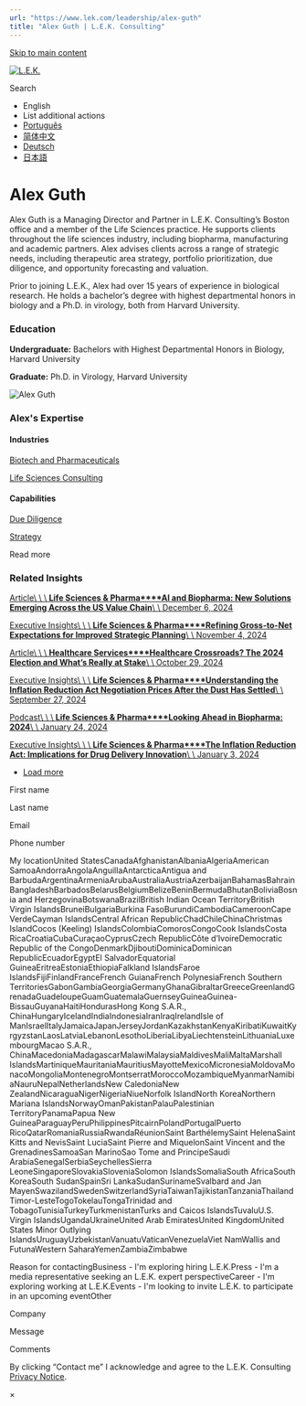 ```yaml
---
url: "https://www.lek.com/leadership/alex-guth"
title: "Alex Guth | L.E.K. Consulting"
---
```


[Skip to main content](https://www.lek.com/leadership/alex-guth#main-content)

[![L.E.K.](https://www.lek.com/themes/lek/images/new-logo.svg)](https://www.lek.com/ "L.E.K.")

Search

- English
- List additional actions
- [Português](https://www.lek.com/pt-br/lek-brazil)
- [简体中文](https://www.lek.com/zh-hant/lek-china)
- [Deutsch](https://www.lek.com/de/lek-germany)
- [日本語](https://www.lek.com/ja/lek-japan)

# Alex Guth

Alex Guth is a Managing Director and Partner in L.E.K. Consulting’s Boston office and a member of the Life Sciences practice. He supports clients throughout the life sciences industry, including biopharma, manufacturing and academic partners. Alex advises clients across a range of strategic needs, including therapeutic area strategy, portfolio prioritization, due diligence, and opportunity forecasting and valuation.

Prior to joining L.E.K., Alex had over 15 years of experience in biological research. He holds a bachelor’s degree with highest departmental honors in biology and a Ph.D. in virology, both from Harvard University.

### Education

**Undergraduate:** Bachelors with Highest Departmental Honors in Biology, Harvard University

**Graduate:** Ph.D. in Virology, Harvard University

![Alex Guth](https://www.lek.com/sites/default/files/profile-images/alex-guth-web.jpg)

### Alex's Expertise

#### Industries

[Biotech and Pharmaceuticals](https://www.lek.com/industries/life-sciences-pharma/biotech-pharmaceutical)

[Life Sciences Consulting](https://www.lek.com/industries/life-sciences-pharma)

#### Capabilities

[Due Diligence](https://www.lek.com/capabilities/mergers-acquisitions/due-diligence)

[Strategy](https://www.lek.com/capabilities/strategy)

Read more

### Related Insights

[Article\\
\\
\\
**Life Sciences & Pharma****AI and Biopharma: New Solutions Emerging Across the US Value Chain**\\
\\
December 6, 2024](https://www.lek.com/insights/hea/us/ar/ai-and-biopharma-new-solutions-emerging-across-value-chain)

[Executive Insights\\
\\
\\
**Life Sciences & Pharma****Refining Gross-to-Net Expectations for Improved Strategic Planning**\\
\\
November 4, 2024](https://www.lek.com/insights/hea/us/ei/refining-gross-net-expectations-improved-strategic-planning)

[Article\\
\\
\\
**Healthcare Services****Healthcare Crossroads? The 2024 Election and What’s Really at Stake**\\
\\
October 29, 2024](https://www.lek.com/insights/hea/us/ar/healthcare-crossroads-2024-election-and-whats-really-stake)

[Executive Insights\\
\\
\\
**Life Sciences & Pharma****Understanding the Inflation Reduction Act Negotiation Prices After the Dust Has Settled**\\
\\
September 27, 2024](https://www.lek.com/insights/hea/us/ei/understanding-inflation-reduction-act-negotiation-prices-after-dust-has-settled)

[Podcast\\
\\
\\
**Life Sciences & Pharma****Looking Ahead in Biopharma: 2024**\\
\\
January 24, 2024](https://www.lek.com/insights/hea/us/po/looking-ahead-biopharma-2024)

[Executive Insights\\
\\
\\
**Life Sciences & Pharma****The Inflation Reduction Act: Implications for Drug Delivery Innovation**\\
\\
January 3, 2024](https://www.lek.com/insights/hea/us/ei/inflation-reduction-act-implications-drug-delivery-innovation)

- [Load more](https://www.lek.com/leadership/alex-guth?page=1 "Load more items")

First name

Last name

Email

Phone number

My locationUnited StatesCanadaAfghanistanAlbaniaAlgeriaAmerican SamoaAndorraAngolaAnguillaAntarcticaAntigua and BarbudaArgentinaArmeniaArubaAustraliaAustriaAzerbaijanBahamasBahrainBangladeshBarbadosBelarusBelgiumBelizeBeninBermudaBhutanBoliviaBosnia and HerzegovinaBotswanaBrazilBritish Indian Ocean TerritoryBritish Virgin IslandsBruneiBulgariaBurkina FasoBurundiCambodiaCameroonCape VerdeCayman IslandsCentral African RepublicChadChileChinaChristmas IslandCocos (Keeling) IslandsColombiaComorosCongoCook IslandsCosta RicaCroatiaCubaCuraçaoCyprusCzech RepublicCôte d’IvoireDemocratic Republic of the CongoDenmarkDjiboutiDominicaDominican RepublicEcuadorEgyptEl SalvadorEquatorial GuineaEritreaEstoniaEthiopiaFalkland IslandsFaroe IslandsFijiFinlandFranceFrench GuianaFrench PolynesiaFrench Southern TerritoriesGabonGambiaGeorgiaGermanyGhanaGibraltarGreeceGreenlandGrenadaGuadeloupeGuamGuatemalaGuernseyGuineaGuinea-BissauGuyanaHaitiHondurasHong Kong S.A.R., ChinaHungaryIcelandIndiaIndonesiaIranIraqIrelandIsle of ManIsraelItalyJamaicaJapanJerseyJordanKazakhstanKenyaKiribatiKuwaitKyrgyzstanLaosLatviaLebanonLesothoLiberiaLibyaLiechtensteinLithuaniaLuxembourgMacao S.A.R., ChinaMacedoniaMadagascarMalawiMalaysiaMaldivesMaliMaltaMarshall IslandsMartiniqueMauritaniaMauritiusMayotteMexicoMicronesiaMoldovaMonacoMongoliaMontenegroMontserratMoroccoMozambiqueMyanmarNamibiaNauruNepalNetherlandsNew CaledoniaNew ZealandNicaraguaNigerNigeriaNiueNorfolk IslandNorth KoreaNorthern Mariana IslandsNorwayOmanPakistanPalauPalestinian TerritoryPanamaPapua New GuineaParaguayPeruPhilippinesPitcairnPolandPortugalPuerto RicoQatarRomaniaRussiaRwandaRéunionSaint BarthélemySaint HelenaSaint Kitts and NevisSaint LuciaSaint Pierre and MiquelonSaint Vincent and the GrenadinesSamoaSan MarinoSao Tome and PrincipeSaudi ArabiaSenegalSerbiaSeychellesSierra LeoneSingaporeSlovakiaSloveniaSolomon IslandsSomaliaSouth AfricaSouth KoreaSouth SudanSpainSri LankaSudanSurinameSvalbard and Jan MayenSwazilandSwedenSwitzerlandSyriaTaiwanTajikistanTanzaniaThailandTimor-LesteTogoTokelauTongaTrinidad and TobagoTunisiaTurkeyTurkmenistanTurks and Caicos IslandsTuvaluU.S. Virgin IslandsUgandaUkraineUnited Arab EmiratesUnited KingdomUnited States Minor Outlying IslandsUruguayUzbekistanVanuatuVaticanVenezuelaViet NamWallis and FutunaWestern SaharaYemenZambiaZimbabwe

Reason for contactingBusiness - I'm exploring hiring L.E.K.Press - I'm a media representative seeking an L.E.K. expert perspectiveCareer - I'm exploring working at L.E.K.Events - I'm looking to invite L.E.K. to participate in an upcoming eventOther

Company

Message

Comments

By clicking “Contact me” I acknowledge and agree to the L.E.K. Consulting [Privacy Notice](https://www.lek.com/lek-consulting-privacy-policy).

×